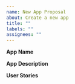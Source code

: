 ```yaml
---
name: New App Proposal
about: Create a new app
title: ""
labels: ""
assignees: ""
---
```


**App Name**

**App Description**

**User Stories**
